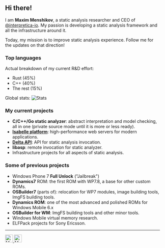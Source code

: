 ## Hi there!

I am **Maxim Menshikov**, a static analysis researcher and CEO of [@interpretica-io](https://github.com/interpretica-io). My passion is developing a static analysis framework and all the infrastructure around it.

Today, my mission is to improve static analysis experience. Follow me for the updates on that direction!

### Top languages
Actual breakdown of my current R&D effort:
- Rust (45%)
- C++ (40%)
- The rest (15%)

Global stats:
![Stats](https://github-readme-stats.vercel.app/api/top-langs/?username=maximmenshikov&theme=default&hide_border=false&include_all_commits=false&count_private=false&layout=compact)

### My current projects
 - **С/C++/Go static analyzer**: abstract interpretation and model checking, all in one (private source mode until it is more or less ready).
 - [**Isabelle platform**](https://github.com/isabelle-platform): high-performance web servers for modern applications.
 - [**Delta API**](https://github.com/interpretica-io/delta-api): API for static analysis invocation.
 - **libasp**: remote invocation for static analyzer.
 - Infrastructure projects for all aspects of static analysis.

### Some of previous projects
 - Windows Phone 7 **Full Unlock** ("Jailbreak")
 - **Dynamics7** ROM: the first ROM with WP7.8, a base for other custom ROMs.
 - **OSBuilder7** (parts of): relocation for WP7 modules, image building tools, ImgFS building tools.
 - **Dynamics ROM**: one of the most advanced and polished ROMs for Windows Mobile 6.x
 - **OSBuilder for WM**: ImgFS building tools and other minor tools.
 - Windows Mobile virtual memory research.
 - ELFPack projects for Sony Ericsson.

----

<a href="https://twitter.com/_ultrashot">
  <img width="25px" alt="My Twitter" src="https://cdn.jsdelivr.net/npm/simple-icons@v3/icons/twitter.svg"/>
</a>
<a href="https://www.linkedin.com/in/maxim-menshikov">
  <img width="25px" alt="My LinkedIn" src="https://cdn.jsdelivr.net/npm/simple-icons@v3/icons/linkedin.svg"/>
</a>
